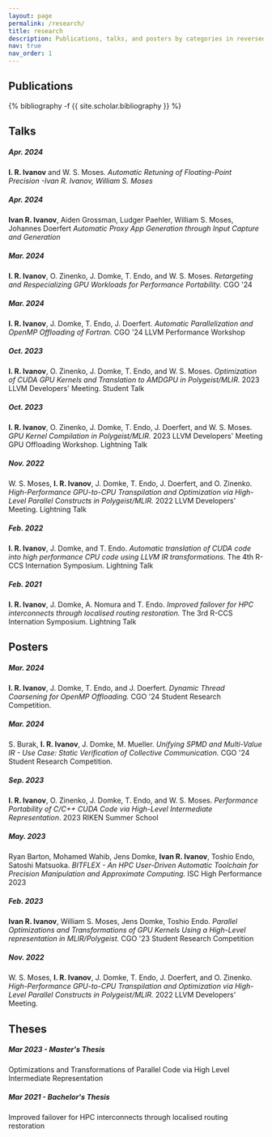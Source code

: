 ```yaml
---
layout: page
permalink: /research/
title: research
description: Publications, talks, and posters by categories in reversed chronological order.
nav: true
nav_order: 1
---
```

<!-- _pages/publications.md -->
## Publications
<div class="publications">

{% bibliography -f {{ site.scholar.bibliography }} %}

</div>

## Talks

##### Apr. 2024
**I. R. Ivanov** and W. S. Moses.
*Automatic Retuning of Floating-Point Precision -Ivan R. Ivanov, William S. Moses*

##### Apr. 2024
**Ivan R. Ivanov**, Aiden Grossman, Ludger Paehler, William S. Moses, Johannes Doerfert
*Automatic Proxy App Generation through Input Capture and Generation*

##### Mar. 2024
**I. R. Ivanov**, O. Zinenko, J. Domke, T. Endo, and W. S. Moses.
*Retargeting and Respecializing GPU Workloads for Performance Portability.*
CGO '24

##### Mar. 2024
**I. R. Ivanov**, J. Domke, T. Endo, J. Doerfert.
*Automatic Parallelization and OpenMP Offloading of Fortran.*
CGO '24 LLVM Performance Workshop

##### Oct. 2023
**I. R. Ivanov**, O. Zinenko, J. Domke, T. Endo, and W. S. Moses.
*Optimization of CUDA GPU Kernels and Translation to AMDGPU in Polygeist/MLIR.* 2023 LLVM Developers' Meeting. Student Talk

##### Oct. 2023
**I. R. Ivanov**, O. Zinenko, J. Domke, T. Endo, J. Doerfert, and W. S. Moses.
*GPU Kernel Compilation in Polygeist/MLIR.*
2023 LLVM Developers' Meeting GPU Offloading Workshop. Lightning Talk

##### Nov. 2022
W. S. Moses, **I. R. Ivanov**, J. Domke, T. Endo, J. Doerfert, and O. Zinenko.
*High-Performance GPU-to-CPU Transpilation and Optimization via High-Level Parallel Constructs in Polygeist/MLIR.* 2022 LLVM Developers' Meeting. Lightning Talk

##### Feb. 2022
**I. R. Ivanov**, J. Domke, and T. Endo. *Automatic translation
of CUDA code into high performance CPU code using LLVM IR transformations.* The
4th R-CCS Internation Symposium. Lightning Talk

##### Feb. 2021
**I. R. Ivanov**, J. Domke, A. Nomura and T. Endo.
*Improved failover for HPC interconnects through localised routing
restoration.* The 3rd R-CCS Internation Symposium. Lightning Talk

## Posters

##### Mar. 2024
**I. R. Ivanov**, J. Domke, T. Endo, and J. Doerfert.
*Dynamic Thread Coarsening for OpenMP Offloading.*
CGO '24 Student Research Competition.

##### Mar. 2024
S. Burak, **I. R. Ivanov**, J. Domke, M. Mueller.
*Unifying SPMD and Multi-Value IR - Use Case: Static Verification of Collective Communication.*
CGO '24 Student Research Competition.

##### Sep. 2023
**I. R. Ivanov**, O. Zinenko, J. Domke, T. Endo, and W. S. Moses.
*Performance Portability of C/C++ CUDA Code via High-Level Intermediate Representation*. 2023 RIKEN Summer School

##### May. 2023
Ryan Barton, Mohamed Wahib, Jens Domke, **Ivan R. Ivanov**, Toshio Endo, Satoshi Matsuoka.
*BITFLEX - An HPC User-Driven Automatic Toolchain for Precision Manipulation and Approximate Computing.* ISC High Performance 2023

##### Feb. 2023
**Ivan R. Ivanov**, William S. Moses, Jens Domke, Toshio Endo. *Parallel Optimizations and Transformations of GPU Kernels Using a High-Level representation in MLIR/Polygeist.* CGO '23 Student Research Competition

##### Nov. 2022
W. S. Moses, **I. R. Ivanov**, J. Domke, T. Endo, J. Doerfert, and O. Zinenko.
*High-Performance GPU-to-CPU Transpilation and Optimization via High-Level Parallel Constructs in Polygeist/MLIR.* 2022 LLVM Developers' Meeting. 

## Theses

##### Mar 2023 - Master's Thesis
Optimizations and Transformations of Parallel Code via High Level Intermediate Representation

##### Mar 2021 - Bachelor's Thesis
Improved failover for HPC interconnects through localised routing restoration

<!---
## Conference Service
CGO24 LLVM Performance Workshop Moderator
SC 24 Reproducibility Committee Member
EuroPar 24 LLVM-GPU Workshop Program Committee Member
-->

